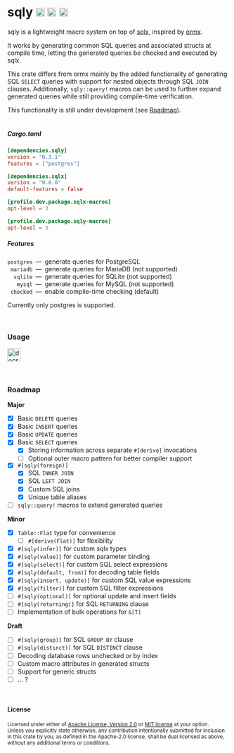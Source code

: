 sqly
[<img alt="github.com" src="https://img.shields.io/badge/github.com-LMOORS30/sqly-5e728a?labelColor=343942&style=for-the-badge&logo=github" height="20">](https://github.com/LMOORS30/sqly)
[<img alt="crates.io" src="https://img.shields.io/badge/crates.io-sqly-5e888a?labelColor=343942&style=for-the-badge&logo=rust" height="20">](https://crates.io/crates/sqly)
[<img alt="docs.rs" src="https://img.shields.io/badge/docs.rs-sqly-5e8a76?labelColor=343942&style=for-the-badge&logo=docs.rs" height="20">](https://docs.rs/sqly)
====

sqly is a lightweight macro system on top of [sqlx](https://github.com/launchbadge/sqlx), inspired by [ormx](https://github.com/NyxCode/ormx).

It works by generating common SQL queries and associated structs at compile time, letting the generated queries be checked and executed by sqlx.

This crate differs from ormx mainly by the added functionality of generating SQL `SELECT` queries with support for nested objects through SQL `JOIN` clauses. Additionally, `sqly::query!` macros can be used to further expand generated queries while still providing compile-time verification.

This functionality is still under development (see [Roadmap](#roadmap)).
<br>
<br>
##### Cargo.toml
```toml
[dependencies.sqly]
version = "0.3.1"
features = ["postgres"]

[dependencies.sqlx]
version = "0.8.0"
default-features = false

[profile.dev.package.sqlx-macros]
opt-level = 3

[profile.dev.package.sqly-macros]
opt-level = 3
```

##### Features
`postgres`&ensp;—&ensp;generate queries for PostgreSQL<br>
` mariadb`&ensp;—&ensp;generate queries for MariaDB (not supported)<br>
`  sqlite`&ensp;—&ensp;generate queries for SQLite (not supported)<br>
`   mysql`&ensp;—&ensp;generate queries for MySQL (not supported)<br>
` checked`&ensp;—&ensp;enable compile-time checking (default)

Currently only postgres is supported.

<br>

### Usage
[<img alt="docs.rs" src="https://img.shields.io/badge/docs.rs-sqly-5e8a76?labelColor=343942&style=for-the-badge&logo=docs.rs" height="30">](https://docs.rs/sqly)

<br>

### Roadmap
**Major**
- [x] Basic `DELETE` queries
- [x] Basic `INSERT` queries
- [x] Basic `UPDATE` queries
- [X] Basic `SELECT` queries
    - [X] Storing information across separate `#[derive]` invocations
    - [ ] Optional outer macro pattern for better compiler support
- [X] `#[sqly(foreign)]`
    - [X] SQL `INNER JOIN`
    - [X] SQL `LEFT JOIN`
    - [X] Custom SQL joins
    - [X] Unique table aliases
- [ ] `sqly::query!` macros to extend generated queries

**Minor**
- [X] `Table::Flat` type for convenience
    - [ ] `#[derive(Flat)]` for flexibility
- [X] `#[sqly(infer)]` for custom sqlx types
- [X] `#[sqly(value)]` for custom parameter binding
- [X] `#[sqly(select)]` for custom SQL select expressions
- [X] `#[sqly(default, from)]` for decoding table fields
- [X] `#[sqly(insert, update)]` for custom SQL value expressions
- [X] `#[sqly(filter)]` for custom SQL filter expressions
- [ ] `#[sqly(optional)]` for optional update and insert fields
- [ ] `#[sqly(returning)]` for SQL `RETURNING` clause
- [ ] Implementation of bulk operations for `&[T]`

**Draft**
- [ ] `#[sqly(group)]` for SQL `GROUP BY` clause
- [ ] `#[sqly(distinct)]` for SQL `DISTINCT` clause
- [ ] Decoding database rows unchecked or by index
- [ ] Custom macro attributes in generated structs
- [ ] Support for generic structs
- [ ] ... ?

<br>

#### License

<sup>
Licensed under either of
<a href="LICENSE-APACHE">Apache License, Version 2.0</a> or
<a href="LICENSE-MIT">MIT license</a>
at your option.
</sup>

<br>

<sub>
Unless you explicitly state otherwise, any contribution intentionally submitted
for inclusion in this crate by you, as defined in the Apache-2.0 license, shall
be dual licensed as above, without any additional terms or conditions.
</sub>

